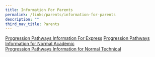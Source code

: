 ```yaml
---
title: Information For Parents
permalink: /links/parents/information-for-parents
description: ""
third_nav_title: Parents
---
```

[Progression Pathways Information For Express](/files/Progression%20Pathways%20Broadrick%20Info%20Express.pdf)
[Progression Pathways Information for Normal Academic](/files/Progression%20Pathways%20Broadrick%20Info%20Normal%20Acad.pdf)  
[Progression Pathways Information for Normal Technical](/files/Progression%20Pathways%20Broadrick%20Info%20Normal%20Tech.pdf)